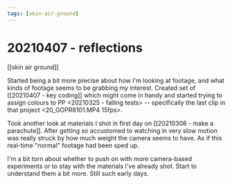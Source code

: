 ```yaml
---
tags: [skin-air-ground] 
---
```


# 20210407 - reflections

[[skin air ground]]

Started being a bit more precise about how I'm looking at footage, and what kinds of footage seems to be grabbing my interest. Created set of [[20210407 - key coding]] which might come in handy and started trying to assign colours to PP <20210325 - falling tests> -- specifically the last clip in that project <20_GOPR8101.MP4 15fps>.

Took another look at materials I shot in first day on [[20210308 - make a parachute]]. After getting so accustomed to watching in very slow motion was really struck by how much weight the camera seems to have. As if this real-time "normal" footage had been sped up.

I'm a bit torn about whether to push on with more camera-based experiments or to stay with the materials I've already shot. Start to understand them a bit more. Still such early days. 